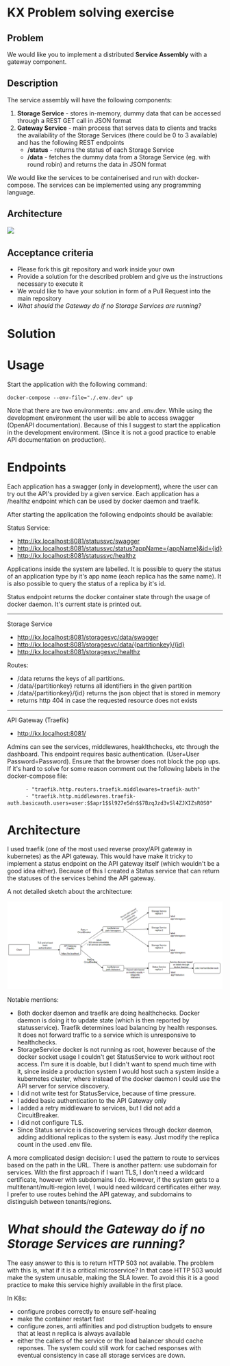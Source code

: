 # KX Problem solving exercise

## Problem
We would like you to implement a distributed **Service Assembly** with a gateway component.

## Description
The service assembly will have the following components:
1) **Storage Service** - stores in-memory, dummy data that can be accessed through a REST GET call in JSON format
2) **Gateway Service** - main process that serves data to clients and tracks the availability of the Storage Services (there could be 0 to 3 available) and has the following REST endpoints
    * **/status** - returns the status of each Storage Service
    * **/data** - fetches the dummy data from a Storage Service (eg. with round robin) and returns the data in JSON format

We would like the services to be containerised and run with docker-compose.
The services can be implemented using any programming language.

## Architecture
<img src="https://user-images.githubusercontent.com/90027208/152865747-5c4734dd-c046-4170-ae04-f0ea1448cf89.png" width="300">

## Acceptance criteria
* Please fork this git repository and work inside your own
* Provide a solution for the described problem and give us the instructions necessary to execute it
* We would like to have your solution in form of a Pull Request into the main repository
* _What should the Gateway do if no Storage Services are running?_


# Solution

# Usage 

Start the application with the following command:

```
docker-compose --env-file="./.env.dev" up
```

Note that there are two environments: .env and .env.dev. While using the development environment the user will be able to access swagger (OpenAPI documentation). Because of this I suggest to start the application in the development environment. (Since it is not a good practice to enable API documentation on production). 

# Endpoints

Each application has a swagger (only in development), where the user can try out the API's provided by a given service. Each application has a /healthz endpoint which can be used by docker daemon and traefik.

After starting the application the following endpoints should be available:

Status Service:
- http://kx.localhost:8081/statussvc/swagger
- http://kx.localhost:8081/statussvc/status?appName={appName}&id={id}
- http://kx.localhost:8081/statussvc/healthz

Applications inside the system are labelled. It is possible to query the status of an application type by it's app name (each replica has the same name). It is also possible to query the status of a replica by it's id.

Status endpoint returns the docker container state through the usage of docker daemon. It's current state is printed out.

---
Storage Service
- http://kx.localhost:8081/storagesvc/data/swagger
- http://kx.localhost:8081/storagesvc/data/{partitionkey}/{id}
- http://kx.localhost:8081/storagesvc/healthz

Routes:

- /data returns the keys of all partitions.
- /data/{partitionkey} returns all identifiers in the given partition
- /data/{partitionkey}/{id} returns the json object that is stored in memory
- returns http 404 in case the requested resource does not exists

---
API Gateway (Traefik)
- http://kx.localhost:8081/ 
  
Admins can see the services, middlewares, heaklthchecks, etc through the dashboard. This endpoint requires basic authentication. (User=User Password=Password). Ensure that the browser does not block the pop ups. If it's hard to solve for some reason comment out the following labels in the docker-compose file:

```
      - "traefik.http.routers.traefik.middlewares=traefik-auth"
      - "traefik.http.middlewares.traefik-auth.basicauth.users=user:$$apr1$$l927e5dn$$7BzqJzd3vSl4ZJXIZsR0S0"
```
# Architecture

I used traefik (one of the most used reverse proxy/API gateway in kubernetes) as the API gateway. This would have make it tricky to implement a status endpoint on the API gateway itself (which wouldn't be a good idea either). Because of this I created a Status service that can return the statuses of the services behind the API gateway.

A not detailed sketch about the architecture:

 ![Architecture.PNG](Architecture.PNG)

Notable mentions:

- Both docker daemon and traefik are doing healthchecks. Docker daemon is doing it to update state (which is then reported by statusservice). Traefik determines load balancing by health responses. It does not forward traffic to a service which is unresponsive to healthchecks.
- StorageService docker is not running as root, however because of the docker socket usage I couldn't get StatusService to work without root access. I'm sure it is doable, but I didn't want to spend much time with it, since inside a production system I would host such a system inside a kubernetes cluster, where instead of the docker daemon I could use the API server for service discovery.
- I did not write test for StatusService, because of time pressure.
- I added basic authentication to the API Gateway only
- I added a retry middleware to services, but I did not add a CircuitBreaker.
- I did not configure TLS.
- Since Status service is discovering services through docker daemon, adding additional replicas to the system is easy. Just modify the replica count in the used .env file.


A more complicated design decision: I used the pattern to route to services based on the path in the URL. There is another pattern: use subdomain for services. With the first approach if I want TLS, I don't need a wildcard certificate, however with subdomains I do. However, if the system gets to a multitenant/multi-region level, I would need wildcard certificates either way. I prefer to use routes behind the API gateway, and subdomains to distinguish between tenants/regions.

# _What should the Gateway do if no Storage Services are running?_

The easy answer to this is to return HTTP 503 not available. The problem with this is, what if it is a critical microservice? In that case HTTP 503 would make the system unusable, making the SLA lower.
To avoid this it is a good practice to make this service highly available in the first place. 

In K8s: 
- configure probes correctly to ensure self-healing
- make the container restart fast
- configure zones, anti affinities and pod distruption budgets to ensure that at least n replica is always available
- either the callers of the service or the load balancer should cache reponses. The system could still work for cached responses with eventual consistency in case all storage services are down.


